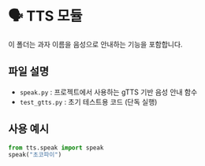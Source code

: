 # 🗣️ TTS 모듈

이 폴더는 과자 이름을 음성으로 안내하는 기능을 포함합니다.

## 파일 설명

- `speak.py` : 프로젝트에서 사용하는 gTTS 기반 음성 안내 함수
- `test_gtts.py` : 초기 테스트용 코드 (단독 실행)

## 사용 예시

```python
from tts.speak import speak
speak("초코파이")
